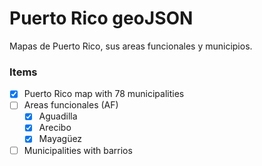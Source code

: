 # Puerto Rico geoJSON

Mapas de Puerto Rico, sus areas funcionales y municipios.

### Items
- [x] Puerto Rico map with 78 municipalities
- [ ] Areas funcionales (AF)
  - [x] Aguadilla
  - [x] Arecibo
  - [x] Mayagüez
- [ ] Municipalities with barrios
